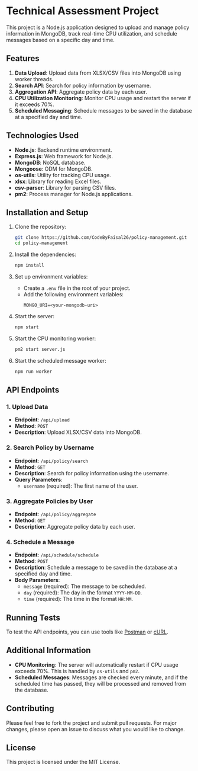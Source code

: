 # Technical Assessment Project

This project is a Node.js application designed to upload and manage policy information in MongoDB, track real-time CPU utilization, and schedule messages based on a specific day and time.

## Features

1. **Data Upload**: Upload data from XLSX/CSV files into MongoDB using worker threads.
2. **Search API**: Search for policy information by username.
3. **Aggregation API**: Aggregate policy data by each user.
4. **CPU Utilization Monitoring**: Monitor CPU usage and restart the server if it exceeds 70%.
5. **Scheduled Messaging**: Schedule messages to be saved in the database at a specified day and time.

## Technologies Used

- **Node.js**: Backend runtime environment.
- **Express.js**: Web framework for Node.js.
- **MongoDB**: NoSQL database.
- **Mongoose**: ODM for MongoDB.
- **os-utils**: Utility for tracking CPU usage.
- **xlsx**: Library for reading Excel files.
- **csv-parser**: Library for parsing CSV files.
- **pm2**: Process manager for Node.js applications.

## Installation and Setup

1. Clone the repository:
    ```bash
    git clone https://github.com/CodeByFaisal26/policy-management.git
    cd policy-management
    ```

2. Install the dependencies:
    ```bash
    npm install
    ```

3. Set up environment variables:
    - Create a `.env` file in the root of your project.
    - Add the following environment variables:
      ```
      MONGO_URI=<your-mongodb-uri>
      ```

4. Start the server:
    ```bash
    npm start
    ```

5. Start the CPU monitoring worker:
    ```bash
    pm2 start server.js
    ```

6. Start the scheduled message worker:
    ```bash
    npm run worker
    ```

## API Endpoints

### 1. Upload Data
- **Endpoint**: `/api/upload`
- **Method**: `POST`
- **Description**: Upload XLSX/CSV data into MongoDB.

### 2. Search Policy by Username
- **Endpoint**: `/api/policy/search`
- **Method**: `GET`
- **Description**: Search for policy information using the username.
- **Query Parameters**: 
  - `username` (required): The first name of the user.

### 3. Aggregate Policies by User
- **Endpoint**: `/api/policy/aggregate`
- **Method**: `GET`
- **Description**: Aggregate policy data by each user.

### 4. Schedule a Message
- **Endpoint**: `/api/schedule/schedule`
- **Method**: `POST`
- **Description**: Schedule a message to be saved in the database at a specified day and time.
- **Body Parameters**:
  - `message` (required): The message to be scheduled.
  - `day` (required): The day in the format `YYYY-MM-DD`.
  - `time` (required): The time in the format `HH:MM`.

## Running Tests

To test the API endpoints, you can use tools like [Postman](https://www.postman.com/) or [cURL](https://curl.se/).

## Additional Information

- **CPU Monitoring**: The server will automatically restart if CPU usage exceeds 70%. This is handled by `os-utils` and `pm2`.
- **Scheduled Messages**: Messages are checked every minute, and if the scheduled time has passed, they will be processed and removed from the database.

## Contributing

Please feel free to fork the project and submit pull requests. For major changes, please open an issue to discuss what you would like to change.

## License

This project is licensed under the MIT License.
